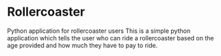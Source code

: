 # Rollercoaster
Python application for rollercoaster users
This is a simple python application which tells the user who can ride a rollercoaster based on the age provided and how much they have to pay to ride.
